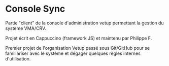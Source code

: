 # Console Sync


Partie "client" de la console d'administration vetup permettant la gestion du système VMA/CRV.

Projet écrit en Cappuccino (framework JS) et maintenu par Philippe F.

Premier projet de l'organisation Vetup passé sous Git/GitHub pour se familiariser avec le système et dégager quelques règles internes d'utilisation.

 


